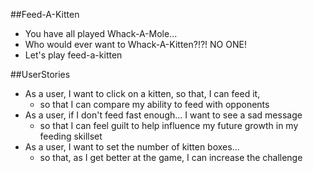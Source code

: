 ##Feed-A-Kitten
- You have all played Whack-A-Mole...
- Who would ever want to Whack-A-Kitten?!?!   NO ONE!
- Let's play feed-a-kitten


<!-- ScreenShot -->

##UserStories
- As a user, I want to click on a kitten, so that, I can feed it,
  - so that I can compare my ability to feed with opponents
- As a user, if I don't feed fast enough... I want to see a sad message
  - so that I can feel guilt to help influence my future growth in my feeding skillset
- As a user, I want to set the number of kitten boxes...
  - so that, as I get better at the game, I can increase the challenge

<!-- Technologies -->
